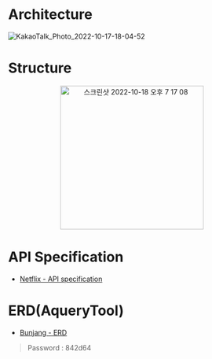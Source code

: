 # Architecture
![KakaoTalk_Photo_2022-10-17-18-04-52](https://user-images.githubusercontent.com/77479647/196305286-c607bba2-3503-474e-91d3-fbfe2e61879e.png)

# Structure
<p align="center">
<img width="292" alt="스크린샷 2022-10-18 오후 7 17 08" src="https://user-images.githubusercontent.com/77479647/196403726-60ce823b-fd3e-438d-aada-314315a65394.png">
</p>

# API Specification
- [Netflix - API specification](https://docs.google.com/spreadsheets/d/1yBVWJ2t7lrs-RvTRVzsGSoLunjzfedlq/edit?usp=sharing&ouid=105874295737460629612&rtpof=true&sd=true)

# ERD(AqueryTool)
- [Bunjang - ERD](https://aquerytool.com/aquerymain/index/?rurl=f77275ff-3bfb-4015-a9ae-4ea57e8e325b)
> Password : 842d64
